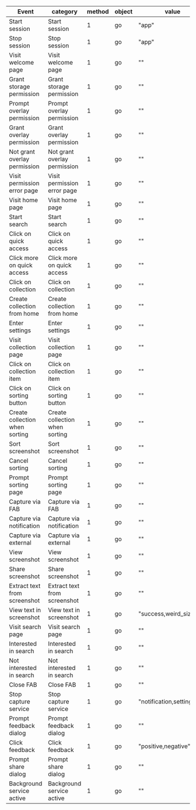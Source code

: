 | Event | category | method | object | value | extra |
| ---- | ---- | ---- | ---- | ---- | ---- |
|Start session|Start session|1|go|"app"|"" 
|Stop session|Stop session|1|go|"app"|"" 
|Visit welcome page|Visit welcome page|1|go|""|"" 
|Grant storage permission|Grant storage permission|1|go|""|"times=times," 
|Prompt overlay permission|Prompt overlay permission|1|go|""|"" 
|Grant overlay permission|Grant overlay permission|1|go|""|"" 
|Not grant overlay permission|Not grant overlay permission|1|go|""|"" 
|Visit permission error page|Visit permission error page|1|go|""|"" 
|Visit home page|Visit home page|1|go|""|"" 
|Start search|Start search|1|go|""|"" 
|Click on quick access|Click on quick access|1|go|""|"on=index," 
|Click more on quick access|Click more on quick access|1|go|""|"" 
|Click on collection|Click on collection|1|go|""|"" 
|Create collection from home|Create collection from home|1|go|""|"" 
|Enter settings|Enter settings|1|go|""|"" 
|Visit collection page|Visit collection page|1|go|""|"on=collection_name," 
|Click on collection item|Click on collection item|1|go|""|"on=collection_name," 
|Click on sorting button|Click on sorting button|1|go|""|"" 
|Create collection when sorting|Create collection when sorting|1|go|""|"" 
|Sort screenshot|Sort screenshot|1|go|""|"on=collection_name,mode=single,multiple," 
|Cancel sorting|Cancel sorting|1|go|""|"mode=single,multiple," 
|Prompt sorting page|Prompt sorting page|1|go|""|"mode=single,multiple," 
|Capture via FAB|Capture via FAB|1|go|""|"" 
|Capture via notification|Capture via notification|1|go|""|"" 
|Capture via external|Capture via external|1|go|""|"" 
|View screenshot|View screenshot|1|go|""|"" 
|Share screenshot|Share screenshot|1|go|""|"" 
|Extract text from screenshot|Extract text from screenshot|1|go|""|"" 
|View text in screenshot|View text in screenshot|1|go|"success,weird_size,fail"|"message=empty or failing reason," 
|Visit search page|Visit search page|1|go|""|"" 
|Interested in search|Interested in search|1|go|""|"" 
|Not interested in search|Not interested in search|1|go|""|"" 
|Close FAB|Close FAB|1|go|""|"" 
|Stop capture service|Stop capture service|1|go|"notification,settings"|"" 
|Prompt feedback dialog|Prompt feedback dialog|1|go|""|"from=prompt,settings,trigger=capture,sort,ocr," 
|Click feedback|Click feedback|1|go|"positive,negative"|"from=prompt,settings,trigger=capture,sort,ocr," 
|Prompt share dialog|Prompt share dialog|1|go|""|"from=prompt,settings,trigger=capture,sort,ocr," 
|Background service active|Background service active|1|go|""|"" 
